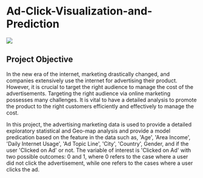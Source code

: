 # Ad-Click-Visualization-and-Prediction

<img src="Project_Dash2.gif" style>

## Project Objective
In the new era of the internet, marketing drastically changed, and companies extensively use the internet for advertising their product. However, it is crucial to target the right audience to manage the cost of the advertisements. Targeting the right audience via online marketing possesses many challenges. It is vital to have a detailed analysis to promote the product to the right customers efficiently and effectively to manage the cost.

In this project, the advertising marketing data is used to provide a detailed exploratory statistical and Geo-map analysis and provide a model predication based on the feature in the data such as, 'Age', 'Area Income', 'Daily Internet Usage', 'Ad Topic Line', 'City', 'Country', Gender, and if the user 'Clicked on Ad' or not.
The variable of interest is 'Clicked on Ad' with two possible outcomes: 0 and 1, where 0 refers to the case where a user did not click the advertisement, while one refers to the cases where a user clicks the ad.
<br>
